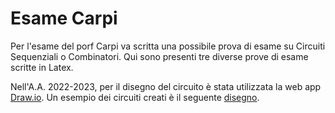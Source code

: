 # Esame Carpi

Per l'esame del porf Carpi va scritta una possibile prova di esame su Circuiti Sequenziali o Combinatori.
Qui sono presenti tre diverse prove di esame scritte in Latex.

Nell'A.A. 2022-2023, per il disegno del circuito è stata utilizzata la web app [Draw.io](https://app.diagrams.net/). Un esempio dei circuiti creati è il seguente [disegno](A.A.2022-2023/prova_esame_B/img/circuito.drawio).